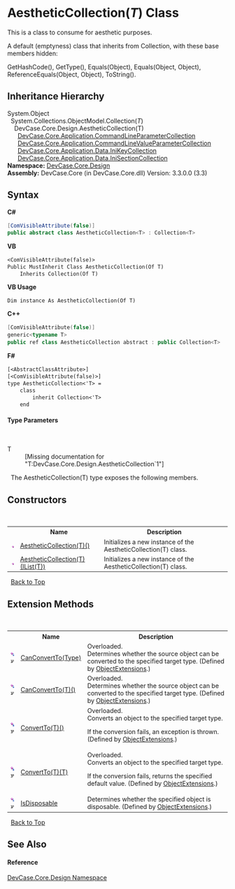 # AestheticCollection(*T*) Class
 

This is a class to consume for aesthetic purposes. 

 A default (emptyness) class that inherits from Collection, with these base members hidden: 

GetHashCode(), GetType(), Equals(Object), Equals(Object, Object), ReferenceEquals(Object, Object), ToString().


## Inheritance Hierarchy
System.Object<br />&nbsp;&nbsp;System.Collections.ObjectModel.Collection(*T*)<br />&nbsp;&nbsp;&nbsp;&nbsp;DevCase.Core.Design.AestheticCollection(T)<br />&nbsp;&nbsp;&nbsp;&nbsp;&nbsp;&nbsp;<a href="T_DevCase_Core_Application_CommandLineParameterCollection">DevCase.Core.Application.CommandLineParameterCollection</a><br />&nbsp;&nbsp;&nbsp;&nbsp;&nbsp;&nbsp;<a href="T_DevCase_Core_Application_CommandLineValueParameterCollection">DevCase.Core.Application.CommandLineValueParameterCollection</a><br />&nbsp;&nbsp;&nbsp;&nbsp;&nbsp;&nbsp;<a href="T_DevCase_Core_Application_Data_IniKeyCollection">DevCase.Core.Application.Data.IniKeyCollection</a><br />&nbsp;&nbsp;&nbsp;&nbsp;&nbsp;&nbsp;<a href="T_DevCase_Core_Application_Data_IniSectionCollection">DevCase.Core.Application.Data.IniSectionCollection</a><br />
**Namespace:**&nbsp;<a href="N_DevCase_Core_Design">DevCase.Core.Design</a><br />**Assembly:**&nbsp;DevCase.Core (in DevCase.Core.dll) Version: 3.3.0.0 (3.3)

## Syntax

**C#**<br />
``` C#
[ComVisibleAttribute(false)]
public abstract class AestheticCollection<T> : Collection<T>

```

**VB**<br />
``` VB
<ComVisibleAttribute(false)>
Public MustInherit Class AestheticCollection(Of T)
	Inherits Collection(Of T)
```

**VB Usage**<br />
``` VB Usage
Dim instance As AestheticCollection(Of T)
```

**C++**<br />
``` C++
[ComVisibleAttribute(false)]
generic<typename T>
public ref class AestheticCollection abstract : public Collection<T>
```

**F#**<br />
``` F#
[<AbstractClassAttribute>]
[<ComVisibleAttribute(false)>]
type AestheticCollection<'T> =  
    class
        inherit Collection<'T>
    end
```


#### Type Parameters
&nbsp;<dl><dt>T</dt><dd>\[Missing <typeparam name="T"/> documentation for "T:DevCase.Core.Design.AestheticCollection`1"\]</dd></dl>&nbsp;
The AestheticCollection(T) type exposes the following members.


## Constructors
&nbsp;<table><tr><th></th><th>Name</th><th>Description</th></tr><tr><td>![Public method](media/pubmethod.gif "Public method")</td><td><a href="M_DevCase_Core_Design_AestheticCollection_1__ctor">AestheticCollection(T)()</a></td><td>
Initializes a new instance of the AestheticCollection(T) class.</td></tr><tr><td>![Public method](media/pubmethod.gif "Public method")</td><td><a href="M_DevCase_Core_Design_AestheticCollection_1__ctor_1">AestheticCollection(T)(IList(T))</a></td><td>
Initializes a new instance of the AestheticCollection(T) class.</td></tr></table>&nbsp;
<a href="#aestheticcollection(*t*)-class">Back to Top</a>

## Extension Methods
&nbsp;<table><tr><th></th><th>Name</th><th>Description</th></tr><tr><td>![Public Extension Method](media/pubextension.gif "Public Extension Method")![Code example](media/CodeExample.png "Code example")</td><td><a href="M_DevCase_Core_Extensions_Object_ObjectExtensions_CanConvertTo">CanConvertTo(Type)</a></td><td>Overloaded.  
Determines whether the source object can be converted to the specified target type.
 (Defined by <a href="T_DevCase_Core_Extensions_Object_ObjectExtensions">ObjectExtensions</a>.)</td></tr><tr><td>![Public Extension Method](media/pubextension.gif "Public Extension Method")![Code example](media/CodeExample.png "Code example")</td><td><a href="M_DevCase_Core_Extensions_Object_ObjectExtensions_CanConvertTo__1">CanConvertTo(T)()</a></td><td>Overloaded.  
Determines whether the source object can be converted to the specified target type.
 (Defined by <a href="T_DevCase_Core_Extensions_Object_ObjectExtensions">ObjectExtensions</a>.)</td></tr><tr><td>![Public Extension Method](media/pubextension.gif "Public Extension Method")![Code example](media/CodeExample.png "Code example")</td><td><a href="M_DevCase_Core_Extensions_Object_ObjectExtensions_ConvertTo__1">ConvertTo(T)()</a></td><td>Overloaded.  
Converts an object to the specified target type. 

 If the conversion fails, an exception is thrown.
 (Defined by <a href="T_DevCase_Core_Extensions_Object_ObjectExtensions">ObjectExtensions</a>.)</td></tr><tr><td>![Public Extension Method](media/pubextension.gif "Public Extension Method")![Code example](media/CodeExample.png "Code example")</td><td><a href="M_DevCase_Core_Extensions_Object_ObjectExtensions_ConvertTo__1_1">ConvertTo(T)(T)</a></td><td>Overloaded.  
Converts an object to the specified target type. 

 If the conversion fails, returns the specified default value.
 (Defined by <a href="T_DevCase_Core_Extensions_Object_ObjectExtensions">ObjectExtensions</a>.)</td></tr><tr><td>![Public Extension Method](media/pubextension.gif "Public Extension Method")![Code example](media/CodeExample.png "Code example")</td><td><a href="M_DevCase_Core_Extensions_Object_ObjectExtensions_IsDisposable">IsDisposable</a></td><td>
Determines whether the specified object is disposable.
 (Defined by <a href="T_DevCase_Core_Extensions_Object_ObjectExtensions">ObjectExtensions</a>.)</td></tr></table>&nbsp;
<a href="#aestheticcollection(*t*)-class">Back to Top</a>

## See Also


#### Reference
<a href="N_DevCase_Core_Design">DevCase.Core.Design Namespace</a><br />